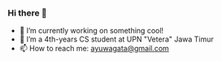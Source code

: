 ### Hi there 👋

<!--
**ayuwidyaagata/ayuwidyaagata** is a ✨ _special_ ✨ repository because its `README.md` (this file) appears on your GitHub profile.

Here are some ideas to get you started:
-->

- 🔭 I’m currently working on something cool!
- 🌱 I’m a 4th-years CS student at UPN "Vetera" Jawa Timur
- 📫 How to reach me: ayuwagata@gmail.com

